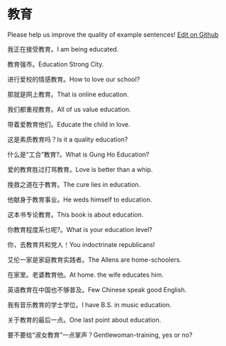 # 教育

Please help us improve the quality of example sentences! [Edit on Github](https://github.com/jiyushe/jiyu-example-sentence-source/blob/main/chinese/jiaoyu.md)

<p><span class="chinese">我正在接受教育。</span><span class="english">I am being educated.</span></p>

<p><span class="chinese">教育强市。</span><span class="english">Education Strong City.</span></p>

<p><span class="chinese">进行爱校的情感教育。</span><span class="english">How to love our school?</span></p>

<p><span class="chinese">那就是网上教育。</span><span class="english">That is online education.</span></p>

<p><span class="chinese">我们都重视教育。</span><span class="english">All of us value education.</span></p>

<p><span class="chinese">带着爱教育他们。</span><span class="english">Educate the child in love.</span></p>

<p><span class="chinese">这是素质教育吗？</span><span class="english">Is it a quality education?</span></p>

<p><span class="chinese">什么是“工合”教育?。</span><span class="english">What is Gung Ho Education?</span></p>

<p><span class="chinese">爱的教育胜过打骂教育。</span><span class="english">Love is better than a whip.</span></p>

<p><span class="chinese">挽救之道在于教育。</span><span class="english">The cure lies in education.</span></p>

<p><span class="chinese">他献身于教育事业。</span><span class="english">He weds himself to education.</span></p>

<p><span class="chinese">这本书专论教育。</span><span class="english">This book is about education.</span></p>

<p><span class="chinese">你教育程度系乜呢?。</span><span class="english">What is your education level?</span></p>

<p><span class="chinese">你，去教育共和党人！</span><span class="english">You indoctrinate republicans!</span></p>

<p><span class="chinese">艾伦一家是家庭教育实践者。</span><span class="english">The Allens are home-schoolers.</span></p>

<p><span class="chinese">在家里。老婆教育他。</span><span class="english">At home. the wife educates him.</span></p>

<p><span class="chinese">英语教育在中国也不够普及。</span><span class="english">Few Chinese speak good English.</span></p>

<p><span class="chinese">我有音乐教育的学士学位。</span><span class="english">I have B.S. in music education.</span></p>

<p><span class="chinese">关于教育的最后一点。</span><span class="english">One last point about education.</span></p>

<p><span class="chinese">要不要给“淑女教育”一点掌声？</span><span class="english">Gentlewoman-training, yes or no?</span></p>

